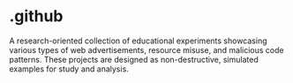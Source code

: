 # .github
A research-oriented collection of educational experiments showcasing various types of web advertisements, resource misuse, and malicious code patterns. These projects are designed as non-destructive, simulated examples for study and analysis.
